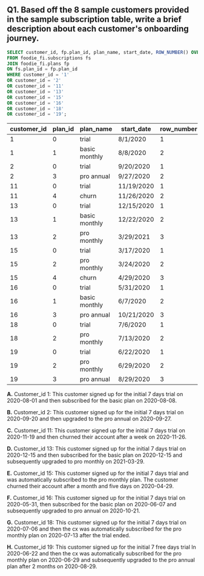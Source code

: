 ## Q1. Based off the 8 sample customers provided in the sample subscription table, write a brief description about each customer's onboarding journey.
```SQL
SELECT customer_id, fp.plan_id, plan_name, start_date, ROW_NUMBER() OVER(PARTITION BY customer_id ORDER BY start_date)
FROM foodie_fi.subscriptions fs
JOIN foodie_fi.plans fp
ON fs.plan_id = fp.plan_id
WHERE customer_id = '1' 
OR customer_id = '2'
OR customer_id = '11'
OR customer_id = '13'
OR customer_id = '15'
OR customer_id = '16'
OR customer_id = '18'
OR customer_id = '19';
```
| customer_id | plan_id | plan_name     | start_date | row_number |
| ----------- | ------- | ------------- | ---------- | ---------- |
| 1           | 0       | trial         | 8/1/2020   | 1          |
| 1           | 1       | basic monthly | 8/8/2020   | 2          |
| 2           | 0       | trial         | 9/20/2020  | 1          |
| 2           | 3       | pro annual    | 9/27/2020  | 2          |
| 11          | 0       | trial         | 11/19/2020 | 1          |
| 11          | 4       | churn         | 11/26/2020 | 2          |
| 13          | 0       | trial         | 12/15/2020 | 1          |
| 13          | 1       | basic monthly | 12/22/2020 | 2          |
| 13          | 2       | pro monthly   | 3/29/2021  | 3          |
| 15          | 0       | trial         | 3/17/2020  | 1          |
| 15          | 2       | pro monthly   | 3/24/2020  | 2          |
| 15          | 4       | churn         | 4/29/2020  | 3          |
| 16          | 0       | trial         | 5/31/2020  | 1          |
| 16          | 1       | basic monthly | 6/7/2020   | 2          |
| 16          | 3       | pro annual    | 10/21/2020 | 3          |
| 18          | 0       | trial         | 7/6/2020   | 1          |
| 18          | 2       | pro monthly   | 7/13/2020  | 2          |
| 19          | 0       | trial         | 6/22/2020  | 1          |
| 19          | 2       | pro monthly   | 6/29/2020  | 2          |
| 19          | 3       | pro annual    | 8/29/2020  | 3          |

**A.** Customer_id 1: This customer signed up for the initial 7 days trial on 2020-08-01 and then subscribed for the basic plan on 2020-08-08.

**B.** Customer_id 2: This customer signed up for the initial 7 days trial on 2020-09-20 and then upgraded to the pro annual on 2020-09-27.

**C.** Customer_id 11: This customer signed up for the initial 7 days trial on 2020-11-19 and then churned their account after a week on 2020-11-26.

**D.** Customer_id 13: This customer signed up for the initial 7 days trial on 2020-12-15 and then subscribed for the basic plan on 2020-12-15 and subsequently upgraded to pro monthly on 2021-03-29.

**E.** Customer_id 15: This customer signed up for the initial 7 days trial and was automatically subscribed to the pro monthly plan. The customer churned their account after a month and five days on 2020-04-29.

**F.** Customer_id 16: This customer signed up for the initial 7 days trial on 2020-05-31, then subscribed for the basic plan on 2020-06-07
and subsequently upgraded to pro annual on 2020-10-21. 

**G.** Customer_id 18: This customer signed up for the initial 7 days trial on 2020-07-06 and then the cx was automatically subscribed for the pro monthly plan on 2020-07-13 after the trial ended.

**H.** Customer_id 19: This customer signed up for the initial 7 free days trial ln 2020-06-22 and then the cx was automatically subscribed for the pro monthly plan on 2020-06-29 and subsequently upgraded to the pro annual plan after 2 months on 2020-08-29.
